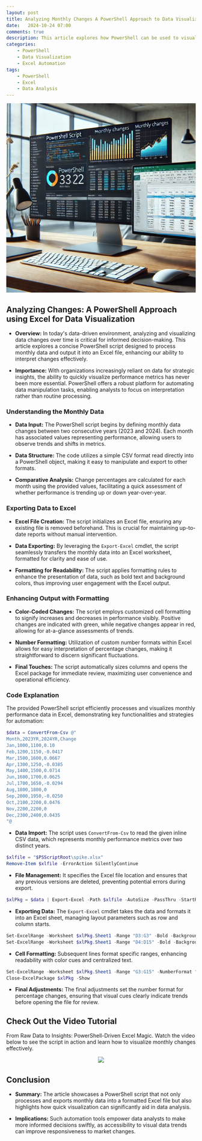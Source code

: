 ```yaml
---
layout: post
title: Analyzing Monthly Changes A PowerShell Approach to Data Visualization
date:   2024-10-24 07:00
comments: true
description: This article explores how PowerShell can be used to visualize monthly data changes through Excel, emphasizing its applications in data analysis.
categories:
    - PowerShell
    - Data Visualization
    - Excel Automation
tags:
    - PowerShell
    - Excel
    - Data Analysis
---
```


![alt text](</images/posts/Analyzing-Monthly-Changes-A-PowerShell-Approach-to-Data Visualization.png>)

## Analyzing Changes: A PowerShell Approach using Excel for Data Visualization

- **Overview:** In today's data-driven environment, analyzing and visualizing data changes over time is critical for informed decision-making. This article explores a concise PowerShell script designed to process monthly data and output it into an Excel file, enhancing our ability to interpret changes effectively.

- **Importance:** With organizations increasingly reliant on data for strategic insights, the ability to quickly visualize performance metrics has never been more essential. PowerShell offers a robust platform for automating data manipulation tasks, enabling analysts to focus on interpretation rather than routine processing.

### Understanding the Monthly Data

- **Data Input:** The PowerShell script begins by defining monthly data changes between two consecutive years (2023 and 2024). Each month has associated values representing performance, allowing users to observe trends and shifts in metrics.

- **Data Structure:** The code utilizes a simple CSV format read directly into a PowerShell object, making it easy to manipulate and export to other formats.

- **Comparative Analysis:** Change percentages are calculated for each month using the provided values, facilitating a quick assessment of whether performance is trending up or down year-over-year.

### Exporting Data to Excel

- **Excel File Creation:** The script initializes an Excel file, ensuring any existing file is removed beforehand. This is crucial for maintaining up-to-date reports without manual intervention.

- **Data Exporting:** By leveraging the `Export-Excel` cmdlet, the script seamlessly transfers the monthly data into an Excel worksheet, formatted for clarity and ease of use.

- **Formatting for Readability:** The script applies formatting rules to enhance the presentation of data, such as bold text and background colors, thus improving user engagement with the Excel output.

### Enhancing Output with Formatting

- **Color-Coded Changes:** The script employs customized cell formatting to signify increases and decreases in performance visibly. Positive changes are indicated with green, while negative changes appear in red, allowing for at-a-glance assessments of trends.

- **Number Formatting:** Utilization of custom number formats within Excel allows for easy interpretation of percentage changes, making it straightforward to discern significant fluctuations.

- **Final Touches:** The script automatically sizes columns and opens the Excel package for immediate review, maximizing user convenience and operational efficiency.

### Code Explanation

The provided PowerShell script efficiently processes and visualizes monthly performance data in Excel, demonstrating key functionalities and strategies for automation:

```powershell
$data = ConvertFrom-Csv @"
Month,2023YR,2024YR,Change
Jan,1000,1100,0.10
Feb,1200,1150,-0.0417
Mar,1500,1600,0.0667
Apr,1300,1250,-0.0385
May,1400,1500,0.0714
Jun,1600,1700,0.0625
Jul,1700,1650,-0.0294
Aug,1800,1800,0
Sep,2000,1950,-0.0250
Oct,2100,2200,0.0476
Nov,2200,2200,0
Dec,2300,2400,0.0435
"@
```
- **Data Import:** The script uses `ConvertFrom-Csv` to read the given inline CSV data, which represents monthly performance metrics over two distinct years.

```powershell
$xlfile = "$PSScriptRoot\spike.xlsx"
Remove-Item $xlfile -ErrorAction SilentlyContinue
```
- **File Management:** It specifies the Excel file location and ensures that any previous versions are deleted, preventing potential errors during export.

```powershell
$xlPkg = $data | Export-Excel -Path $xlfile -AutoSize -PassThru -StartRow 3 -StartColumn 4
```
- **Exporting Data:** The `Export-Excel` cmdlet takes the data and formats it into an Excel sheet, managing layout parameters such as row and column starts.

```powershell
Set-ExcelRange -Worksheet $xlPkg.Sheet1 -Range "D3:G3" -Bold -BackgroundColor LightGreen -HorizontalAlignment Center
Set-ExcelRange -Worksheet $xlPkg.Sheet1 -Range "D4:D15" -Bold -BackgroundColor LightBlue -HorizontalAlignment Center
```
- **Cell Formatting:** Subsequent lines format specific ranges, enhancing readability with color cues and centralized text.

```powershell
Set-ExcelRange -Worksheet $xlPkg.Sheet1 -Range "G3:G15" -NumberFormat "[color10]0.0#%▲;[red]0.0#%▼;[blue]0.0#% ▬" -AutoSize
Close-ExcelPackage $xlPkg -Show
```
- **Final Adjustments:** The final adjustments set the number format for percentage changes, ensuring that visual cues clearly indicate trends before opening the file for review.

## Check Out the Video Tutorial

From Raw Data to Insights: PowerShell-Driven Excel Magic. Watch the video below to see the script in action and learn how to visualize monthly changes effectively.

<center><a href="https://youtu.be/jUzYlmbOS9o"><img src="https://img.youtube.com/vi/jUzYlmbOS9o/0.jpg" width="350"></a></center>

## Conclusion

- **Summary:** The article showcases a PowerShell script that not only processes and exports monthly data into a formatted Excel file but also highlights how quick visualization can significantly aid in data analysis.

- **Implications:** Such automation tools empower data analysts to make more informed decisions swiftly, as accessibility to visual data trends can improve responsiveness to market changes.